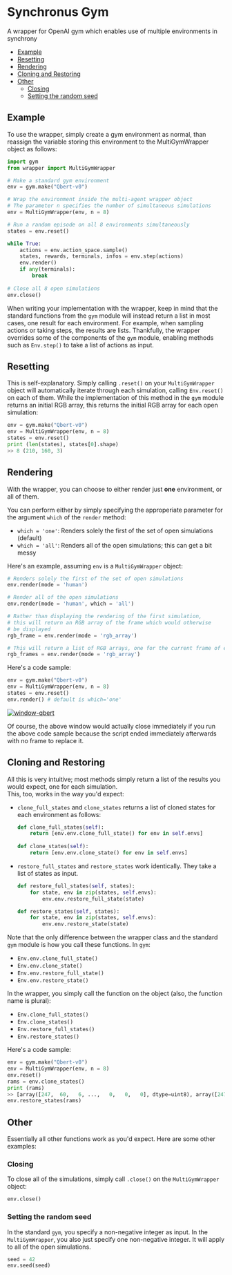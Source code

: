 # Synchronus Gym
A wrapper for OpenAI gym which enables use of multiple environments in synchrony

- [Example](#Example)
- [Resetting](#Resetting)
- [Rendering](#Rendering)
- [Cloning and Restoring](#CloningandRestoring)
- [Other](#Other)
  * [Closing](#Closing)
  * [Setting the random seed](#Settingtherandomseed)
  
<h2 id="Example">Example</h2>

To use the wrapper, simply create a gym environment as normal, than reassign the variable storing this environment to the MultiGymWrapper object as follows:
```python
import gym
from wrapper import MultiGymWrapper

# Make a standard gym environment
env = gym.make("Qbert-v0")

# Wrap the environment inside the multi-agent wrapper object
# The parameter n specifies the number of simultaneous simulations
env = MultiGymWrapper(env, n = 8)

# Run a random episode on all 8 environments simultaneously
states = env.reset()

while True:
    actions = env.action_space.sample()
    states, rewards, terminals, infos = env.step(actions)
    env.render()
    if any(terminals):
        break
    
# Close all 8 open simulations
env.close()
```

When writing your implementation with the wrapper, keep in mind that the standard functions from the `gym` module will instead return a list in most cases, one result for each environment. For example, when sampling actions or taking steps, the results are lists. Thankfully, the wrapper overrides some of the components of the `gym` module, enabling methods such as `Env.step()` to take a list of actions as input.

<h2 id="Resetting">Resetting</h2>

This is self-explanatory. Simply calling `.reset()` on your `MultiGymWrapper` object will automatically iterate through each simulation, calling `Env.reset()` on each of them. While the implementation of this method in the `gym` module returns an initial RGB array, this returns the initial RGB array for each open simulation:
```python
env = gym.make("Qbert-v0")
env = MultiGymWrapper(env, n = 8)
states = env.reset()
print (len(states), states[0].shape)
>> 8 (210, 160, 3)
```

<h2 id="Rendering">Rendering</h2>

With the wrapper, you can choose to either render just **one** environment, or all of them.

You can perform either by simply specifying the approperiate parameter for the argument `which` of the `render` method:
- `which = 'one'`: Renders solely the first of the set of open simulations (default)
- `which = 'all'`: Renders all of the open simulations; this can get a bit messy

Here's an example, assuming `env` is a `MultiGymWrapper` object:
```python
# Renders solely the first of the set of open simulations
env.render(mode = 'human')

# Render all of the open simulations
env.render(mode = 'human', which = 'all')

# Rather than displaying the rendering of the first simulation,
# this will return an RGB array of the frame which would otherwise
# be displayed
rgb_frame = env.render(mode = 'rgb_array')

# This will return a list of RGB arrays, one for the current frame of each simulation
rgb_frames = env.render(mode = 'rgb_array')
```

Here's a code sample:
```python
env = gym.make("Qbert-v0")
env = MultiGymWrapper(env, n = 8)
states = env.reset()
env.render() # default is which='one'
```
<a href="https://imgbb.com/"><img src="https://i.ibb.co/mTdh37s/window-qbert.png" alt="window-qbert" border="0"></a>

Of course, the above window would actually close immediately if you run the above code sample because the script ended immediately afterwards with no frame to replace it.

<h2 id="CloningandRestoring">Cloning and Restoring</h2>

All this is very intuitive; most methods simply return a list of the results you would expect, one for each simulation. \
This, too, works in the way you'd expect:

- `clone_full_states` and `clone_states` returns a list of cloned states for each environment as follows:
  ```python
  def clone_full_states(self):
      return [env.env.clone_full_state() for env in self.envs]
      
  def clone_states(self):
      return [env.env.clone_state() for env in self.envs]
  ```
  
- `restore_full_states` and `restore_states` work identically. They take a list of states as input.
  ```python
  def restore_full_states(self, states):
      for state, env in zip(states, self.envs):
          env.env.restore_full_state(state)

  def restore_states(self, states):
      for state, env in zip(states, self.envs):
          env.env.restore_state(state)
  ```
  
Note that the only difference between the wrapper class and the standard `gym` module is how you call these functions. In `gym`:
- `Env.env.clone_full_state()`
- `Env.env.clone_state()`
- `Env.env.restore_full_state()`
- `Env.env.restore_state()`

In the wrapper, you simply call the function on the object (also, the function name is plural):
- `Env.clone_full_states()`
- `Env.clone_states()`
- `Env.restore_full_states()`
- `Env.restore_states()`

Here's a code sample:
```python
env = gym.make("Qbert-v0")
env = MultiGymWrapper(env, n = 8)
env.reset()
rams = env.clone_states()
print (rams)
>> [array([247,  60,   6, ...,   0,   0,   0], dtype=uint8), array([247,  60,   6, ...,   0,   0,   0], dtype=uint8), array([247,  60,   6, ...,   0,   0,   0], dtype=uint8), array([247,  60,   6, ...,   0,   0,   0], dtype=uint8), array([247,  60,   6, ...,   0,   0,   0], dtype=uint8), array([247,  60,   6, ...,   0,   0,   0], dtype=uint8), array([247,  60,   6, ...,   0,   0,   0], dtype=uint8), array([247,  60,   6, ...,   0,   0,   0], dtype=uint8)]
env.restore_states(rams)
```

<h2 id="Other">Other</h2>

Essentially all other functions work as you'd expect. Here are some other examples:

<h3 id="Closing">Closing</h3>

To close all of the simulations, simply call `.close()` on the `MultiGymWrapper` object:
```python
env.close()
```
<h3 id="Settingtherandomseed">Setting the random seed</h3>

In the standard `gym`, you specify a non-negative integer as input. In the `MultiGymWrapper`, you also just specify one non-negative integer. It will apply to all of the open simulations.
```python
seed = 42
env.seed(seed)
```
